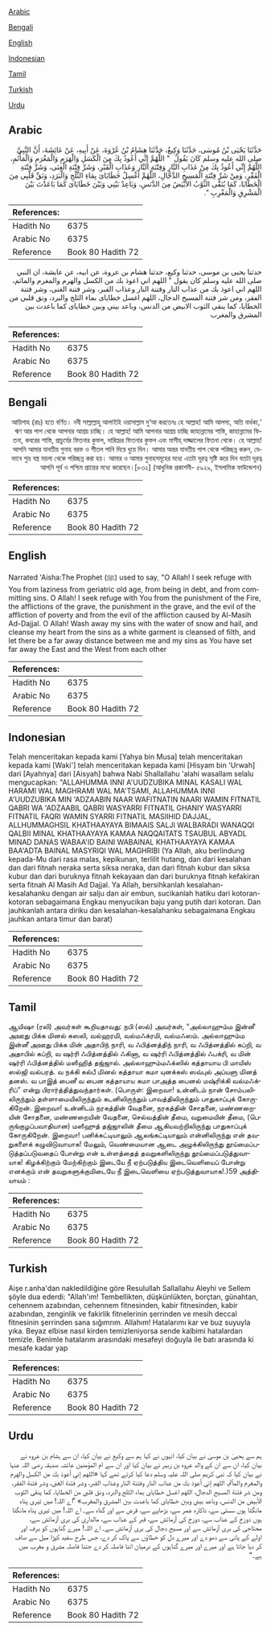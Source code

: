 [Arabic](#arabic)

[Bengali](#bengali)

[English](#english)

[Indonesian](#indonesian)

[Tamil](#tamil)

[Turkish](#turkish)

[Urdu](#urdu)

## Arabic


<div dir="rtl" lang="ar" style={{fontSize:'larger',backgroundColor:'#f8f9fa',padding:20}}>
حَدَّثَنَا يَحْيَى بْنُ مُوسَى، حَدَّثَنَا وَكِيعٌ، حَدَّثَنَا هِشَامُ بْنُ عُرْوَةَ، عَنْ أَبِيهِ، عَنْ عَائِشَةَ، أَنَّ النَّبِيَّ صلى الله عليه وسلم كَانَ يَقُولُ ‏ "‏ اللَّهُمَّ إِنِّي أَعُوذُ بِكَ مِنَ الْكَسَلِ وَالْهَرَمِ وَالْمَغْرَمِ وَالْمَأْثَمِ، اللَّهُمَّ إِنِّي أَعُوذُ بِكَ مِنْ عَذَابِ النَّارِ وَفِتْنَةِ النَّارِ وَعَذَابِ الْقَبْرِ، وَشَرِّ فِتْنَةِ الْغِنَى، وَشَرِّ فِتْنَةِ الْفَقْرِ، وَمِنْ شَرِّ فِتْنَةِ الْمَسِيحِ الدَّجَّالِ، اللَّهُمَّ اغْسِلْ خَطَايَاىَ بِمَاءِ الثَّلْجِ وَالْبَرَدِ، وَنَقِّ قَلْبِي مِنَ الْخَطَايَا، كَمَا يُنَقَّى الثَّوْبُ الأَبْيَضُ مِنَ الدَّنَسِ، وَبَاعِدْ بَيْنِي وَبَيْنَ خَطَايَاىَ كَمَا بَاعَدْتَ بَيْنَ الْمَشْرِقِ وَالْمَغْرِبِ ‏"‏‏.‏
</div>
<div style={{backgroundColor:'#f8f9fa',padding:20, marginBottom: 10}}><table> <thead> <tr> <th>References:</th> <th></th> </tr> </thead> <tbody><tr><td>Hadith No</td><td>6375</td></tr><tr><td>Arabic No</td><td>6375</td></tr><tr><td>Reference</td><td>Book 80 Hadith 72</td></tr></tbody></table></div>


<div dir="rtl" lang="ar" style={{fontSize:'larger',backgroundColor:'#f8f9fa',padding:20}}>
حدثنا يحيى بن موسى، حدثنا وكيع، حدثنا هشام بن عروة، عن ابيه، عن عايشة، ان النبي صلى الله عليه وسلم كان يقول " اللهم اني اعوذ بك من الكسل والهرم والمغرم والماثم، اللهم اني اعوذ بك من عذاب النار وفتنة النار وعذاب القبر، وشر فتنة الغنى، وشر فتنة الفقر، ومن شر فتنة المسيح الدجال، اللهم اغسل خطاياى بماء الثلج والبرد، ونق قلبي من الخطايا، كما ينقى الثوب الابيض من الدنس، وباعد بيني وبين خطاياى كما باعدت بين المشرق والمغرب
</div>
<div style={{backgroundColor:'#f8f9fa',padding:20, marginBottom: 10}}><table> <thead> <tr> <th>References:</th> <th></th> </tr> </thead> <tbody><tr><td>Hadith No</td><td>6375</td></tr><tr><td>Arabic No</td><td>6375</td></tr><tr><td>Reference</td><td>Book 80 Hadith 72</td></tr></tbody></table></div>

## Bengali


<div dir="rtl" lang="bn" style={{fontSize:'larger',backgroundColor:'#f8f9fa',padding:20}}>
‘আয়িশাহ (রাঃ) হতে বর্ণিত। নবী সাল্লাল্লাহু আলাইহি ওয়াসাল্লাম দু‘আ করতেনঃ হে আল্লাহ! আমি আলস্য, অতি বার্ধক্য, ঋণ আর পাপ থেকে আপনার আশ্রয় চাচ্ছি। হে আল্লাহ! আমি আপনার আশ্রয় চাচ্ছি জাহান্নামের শাস্তি, জাহান্নামের ফিতনা, কবরের শাস্তি, প্রাচুর্যের ফিতনার কুফল, দারিদ্রের ফিতনার কুফল এবং মাসীহ্ দাজ্জালের ফিতনা থেকে। হে আল্লাহ! আপনি আমার যাবতীয় গুনাহ বরফ ও শীতল পানি দিয়ে ধুয়ে দিন। আমার অন্তর যাবতীয় পাপ থেকে পরিচ্ছন্ন করুন, যেভাবে শুভ্র বস্ত্র ময়লা থেকে পরিচ্ছন্ন করা হয়। আমার ও আমার গুনাহসমূহের মধ্যে এতটা দূরত্ব সৃষ্টি করে দিন যতটা দূরত্ব আপনি পূর্ব ও পশ্চিম প্রান্তের মধ্যে করেছেন।[৮৩২] (আধুনিক প্রকাশনী- ৫৯২৯, ইসলামিক ফাউন্ডেশন)
</div>
<div style={{backgroundColor:'#f8f9fa',padding:20, marginBottom: 10}}><table> <thead> <tr> <th>References:</th> <th></th> </tr> </thead> <tbody><tr><td>Hadith No</td><td>6375</td></tr><tr><td>Arabic No</td><td>6375</td></tr><tr><td>Reference</td><td>Book 80 Hadith 72</td></tr></tbody></table></div>

## English


<div dir="ltr" lang="en" style={{fontSize:'larger',backgroundColor:'#f8f9fa',padding:20}}>
Narrated 'Aisha:The Prophet (ﷺ) used to say, "O Allah! I seek refuge with You from laziness from geriatric old age, from being in debt, and from committing sins. O Allah! I seek refuge with You from the punishment of the Fire, the afflictions of the grave, the punishment in the grave, and the evil of the affliction of poverty and from the evil of the affliction caused by Al-Masih Ad-Dajjal. O Allah! Wash away my sins with the water of snow and hail, and cleanse my heart from the sins as a white garment is cleansed of filth, and let there be a far away distance between me and my sins as You have set far away the East and the West from each other
</div>
<div style={{backgroundColor:'#f8f9fa',padding:20, marginBottom: 10}}><table> <thead> <tr> <th>References:</th> <th></th> </tr> </thead> <tbody><tr><td>Hadith No</td><td>6375</td></tr><tr><td>Arabic No</td><td>6375</td></tr><tr><td>Reference</td><td>Book 80 Hadith 72</td></tr></tbody></table></div>

## Indonesian


<div dir="ltr" lang="id" style={{fontSize:'larger',backgroundColor:'#f8f9fa',padding:20}}>
Telah menceritakan kepada kami [Yahya bin Musa] telah menceritakan kepada kami [Waki'] telah menceritakan kepada kami [Hisyam bin 'Urwah] dari [Ayahnya] dari [Aisyah] bahwa Nabi Shallallahu 'alahi wasallam selalu mengucapkan: "ALLAHUMMA INNI A'UUDZUBIKA MINAL KASALI WAL HARAMI WAL MAGHRAMI WAL MA'TSAMI, ALLAHUMMA INNI A'UUDZUBIKA MIN 'ADZAABIN NAAR WAFITNATIN NAARI WAMIN FITNATIL QABRI WA 'ADZAABIL QABRI WASYARRI FITNATIL GHANIY WASYARRI FITNATIL FAQRI WAMIN SYARRI FITNATIL MASIIHID DAJJAL, ALLHUMMAGHSIL KHATHAAYAYA BIMAAIS SALJI WALBARADI WANAQQI QALBII MINAL KHATHAAYAYA KAMAA NAQQAITATS TSAUBUL ABYADL MINAD DANAS WABAA'ID BAINI WABAINAL KHATHAAYAYA KAMAA BAA'ADTA BAINAL MASYRIQI WAL MAGHRIBI (Ya Allah, aku berlindung kepada-Mu dari rasa malas, kepikunan, terlilit hutang, dan dari kesalahan dan dari fitnah neraka serta siksa neraka, dan dari fitnah kubur dan siksa kubur dan dari buruknya fitnah kekayaan dan dari buruknya fitnah kefakiran serta fitnah Al Masih Ad Dajjal. Ya Allah, bersihkanlah kesalahan-kesalahanku dengan air salju dan air embun, sucikanlah hatiku dari kotoran-kotoran sebagaimana Engkau menyucikan baju yang putih dari kotoran. Dan jauhkanlah antara diriku dan kesalahan-kesalahanku sebagaimana Engkau jauhkan antara timur dan barat)
</div>
<div style={{backgroundColor:'#f8f9fa',padding:20, marginBottom: 10}}><table> <thead> <tr> <th>References:</th> <th></th> </tr> </thead> <tbody><tr><td>Hadith No</td><td>6375</td></tr><tr><td>Arabic No</td><td>6375</td></tr><tr><td>Reference</td><td>Book 80 Hadith 72</td></tr></tbody></table></div>

## Tamil


<div dir="ltr" lang="ta" style={{fontSize:'larger',backgroundColor:'#f8f9fa',padding:20}}>
ஆயிஷா (ரலி) அவர்கள் கூறியதாவது: நபி (ஸல்) அவர்கள், “அல்லாஹும்ம இன்னீ அஊது பிக்க மினல் கஸலி, வல்ஹரமி, வல்மஃக்ரமி, வல்மஃஸம். அல்லாஹும்ம இன்னீ அஊது பிக்க மின் அதாபிந் நாரி, வ ஃபித்னத்திந் நாரி, வ ஃபித்னத்தில் கப்றி, வ அதாபில் கப்றி, வ ஷர்ரி ஃபித்னத்தில் ஃகினா, வ ஷர்ரி ஃபித்னத்தில் ஃபக்ரி, வ மின் ஷர்ரி ஃபித்னத்தில் மஸீஹித் தஜ்ஜால். அல்லாஹும்மஃக்ஸில் கத்தாயாய பி மாயிஸ் ஸல்ஜி வல்பரத். வ நக்கி கல்பீ மினல் கத்தாயா கமா யுனக்கஸ் ஸவ்புல் அப்யளு மினத் தனஸ். வ பாஇத் பைனீ வ பைன கத்தாயாய கமா பாஅத்த பைனல் மஷ்ரிக்கி வல்மஃக்ரிப்” என்று பிரார்த்தித்துவந்தார்கள். (பொருள்: இறைவா! உன்னிடம் நான் சோம்பலிலிருந்தும் தள்ளாமையிலிருந்தும் கடனிலிருந்தும் பாவத்திலிருந்தும் பாதுகாப்புக் கோருகிறேன். இறைவா! உன்னிடம் நரகத்தின் வேதனை, நரகத்தின் சோதனை, மண்ணறையின் சோதனை, மண்ணறையின் வேதனை, செல்வத்தின் தீமை, வறுமையின் தீமை, (பெருங்குழப்பவாதியான) மஸீஹுத் தஜ்ஜாலின் தீமை ஆகியவற்றிலிருந்து பாதுகாப்புக் கோருகிறேன். இறைவா! பனிக்கட்டியாலும் ஆலங்கட்டியாலும் என்னிலிருந்து என் தவறுகளைக் கழுவிடுவாயாக! மேலும், வெண்மையான ஆடை அழுக்கிலிருந்து தூய்மைப்படுத்தப்படுவதைப் போன்று என் உள்ளத்தைத் தவறுகளிலிருந்து தூய்மைப்படுத்துவாயாக! கிழக்கிற்கும் மேற்கிற்கும் இடையே நீ ஏற்படுத்திய இடைவெளியைப் போன்று எனக்கும் என் தவறுகளுக்குமிடையே நீ இடைவெளியை ஏற்படுத்துவாயாக!.)59 அத்தியாயம் :
</div>
<div style={{backgroundColor:'#f8f9fa',padding:20, marginBottom: 10}}><table> <thead> <tr> <th>References:</th> <th></th> </tr> </thead> <tbody><tr><td>Hadith No</td><td>6375</td></tr><tr><td>Arabic No</td><td>6375</td></tr><tr><td>Reference</td><td>Book 80 Hadith 72</td></tr></tbody></table></div>

## Turkish


<div dir="ltr" lang="tr" style={{fontSize:'larger',backgroundColor:'#f8f9fa',padding:20}}>
Aişe r.anha'dan nakledildiğine göre Resulullah Sallallahu Aleyhi ve Sellem şöyle dua ederdi: "Allah'ım! Tembellikten, düşkünlükten, borçtan, günahtan, cehennem azabından, cehennem fitnesinden, kabir fitnesinden, kabir azabından, zenginlik ve fakirlik fitnelerinin şerrinden ve mesih deccal fitnesinin şerrinden sana sığımrım. Allahım! Hatalarımı kar ve buz suyuyla yıka. Beyaz elbise nasıl kirden temizleniyorsa sende kalbimi hatalardan temizle. Benimle hatalarım arasındaki mesafeyi doğuyla ile batı arasında ki mesafe kadar yap
</div>
<div style={{backgroundColor:'#f8f9fa',padding:20, marginBottom: 10}}><table> <thead> <tr> <th>References:</th> <th></th> </tr> </thead> <tbody><tr><td>Hadith No</td><td>6375</td></tr><tr><td>Arabic No</td><td>6375</td></tr><tr><td>Reference</td><td>Book 80 Hadith 72</td></tr></tbody></table></div>

## Urdu


<div dir="rtl" lang="ur" style={{fontSize:'larger',backgroundColor:'#f8f9fa',padding:20}}>
ہم سے یحییٰ بن موسیٰ نے بیان کیا، انہوں نے کہا ہم سے وکیع نے بیان کیا، ان سے ہشام بن عروہ نے بیان کیا، ان سے ان کے والد عروہ بن زبیر نے بیان کیا اور ان سے ام المؤمنین عائشہ صدیقہ رضی اللہ عنہا نے بیان کیا کہ نبی کریم صلی اللہ علیہ وسلم دعا کیا کرتے تھے کہا «اللهم إني أعوذ بك من الكسل والهرم والمغرم والمأثم،‏‏‏‏ اللهم إني أعوذ بك من عذاب النار وفتنة النار وعذاب القبر،‏‏‏‏ وشر فتنة الغنى،‏‏‏‏ وشر فتنة الفقر،‏‏‏‏ ومن شر فتنة المسيح الدجال،‏‏‏‏ اللهم اغسل خطاياى بماء الثلج والبرد،‏‏‏‏ ونق قلبي من الخطايا،‏‏‏‏ كما ينقى الثوب الأبيض من الدنس،‏‏‏‏ وباعد بيني وبين خطاياى كما باعدت بين المشرق والمغرب» ”اے اللہ! میں تیری پناہ مانگتا ہوں سستی سے، ناکارہ عمر سے، بڑھاپے سے، قرض سے اور گناہ سے۔ اے اللہ! میں تیری پناہ مانگتا ہوں دوزخ کے عذاب سے، دوزخ کی آزمائش سے، قبر کے عذاب سے، مالداری کی بری آزمائش سے، محتاجی کی بری آزمائش سے اور مسیح دجال کی بری آزمائش سے۔ اے اللہ! میرے گناہوں کو برف اور اولے کے پانی سے دھو دے اور میرے دل کو خطاؤں سے پاک کر دے، جس طرح سفید کپڑا میل سے صاف کر دیا جاتا ہے اور میرے اور میرے گناہوں کے درمیان اتنا فاصلہ کر دے جتنا فاصلہ مشرق و مغرب میں ہے۔“
</div>
<div style={{backgroundColor:'#f8f9fa',padding:20, marginBottom: 10}}><table> <thead> <tr> <th>References:</th> <th></th> </tr> </thead> <tbody><tr><td>Hadith No</td><td>6375</td></tr><tr><td>Arabic No</td><td>6375</td></tr><tr><td>Reference</td><td>Book 80 Hadith 72</td></tr></tbody></table></div>